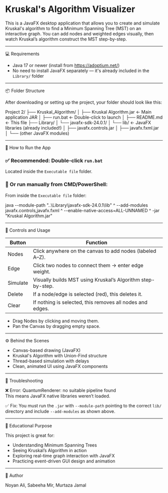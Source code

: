 # Kruskal's Algorithm Visualizer

This is a JavaFX desktop application that allows you to create and simulate Kruskal's algorithm to find a Minimum Spanning Tree (MST) on an interactive graph. You can add nodes and weighted edges visually, then watch Kruskal’s algorithm construct the MST step-by-step.

---

💻 Requirements

- Java 17 or newer (install from https://adoptium.net/)
- No need to install JavaFX separately — it's already included in the `Library/` folder

---

📦 Folder Structure

After downloading or setting up the project, your folder should look like this:

Project 2/
├── Kruskal_Algorithm/
│   ├── Kruskal Algorithm.jar       ← Main application JAR
│   ├── run.bat                     ← Double-click to launch
│   ├── README.md                   ← This file
├── Library/
│   └── javafx-sdk-24.0.1/
│       └── lib/                    ← JavaFX libraries (already included!)
│           ├── javafx.controls.jar
│           ├── javafx.fxml.jar
│           └── (other JavaFX modules)

---

🚀 How to Run the App

### ✅ Recommended: Double-click `run.bat`

Located inside the `Executable file` folder.

### 🔧 Or run manually from CMD/PowerShell:

From inside the `Executable file` folder:

java --module-path "..\Library\javafx-sdk-24.0.1\lib" ^
     --add-modules javafx.controls,javafx.fxml ^
     --enable-native-access=ALL-UNNAMED ^
     -jar "Kruskal Algorithm.jar"

---

📌 Controls and Usage

| Button     | Function                                                                 |
|------------|--------------------------------------------------------------------------|
| Nodes      | Click anywhere on the canvas to add nodes (labeled A–Z).                |
| Edge       | Click two nodes to connect them → enter edge weight.                    |
| Simulate   | Visually builds MST using Kruskal’s Algorithm step-by-step.             |
| Delete     | If a node/edge is selected (red), this deletes it.                      |
| Clear      | If nothing is selected, this removes all nodes and edges.               |

- Drag Nodes by clicking and moving them.
- Pan the Canvas by dragging empty space.

---

⚙️ Behind the Scenes

- Canvas-based drawing (JavaFX)
- Kruskal's Algorithm with Union-Find structure
- Thread-based simulation with delays
- Clean, animated UI using JavaFX components

---

🧪 Troubleshooting

❌ Error: QuantumRenderer: no suitable pipeline found  
This means JavaFX native libraries weren’t loaded.

✅ Fix: You must run the `.jar` with `--module-path` pointing to the correct `lib/` directory and include `--add-modules` as shown above.

---

🧠 Educational Purpose

This project is great for:

- Understanding Minimum Spanning Trees
- Seeing Kruskal’s Algorithm in action
- Exploring real-time graph interaction with JavaFX
- Practicing event-driven GUI design and animation

---

👤 Author

Noyan Ali, Sabeeha Mir, Murtaza Jamal
